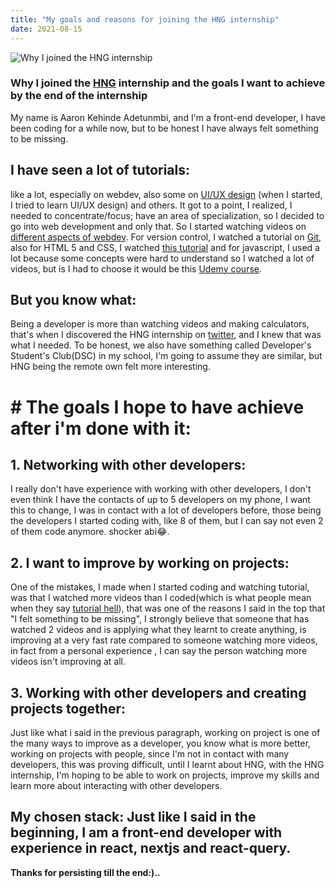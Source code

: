 ```yaml
---
title: "My goals and reasons for joining the HNG internship"
date: 2021-08-15
---
```


![Why I joined the HNG internship](https://images.unsplash.com/photo-1507525428034-b723cf961d3e?ixid=MnwxMjA3fDB8MHxwaG90by1wYWdlfHx8fGVufDB8fHx8&ixlib=rb-1.2.1&auto=format&fit=crop&w=all&h=2000&q=80)

###  Why I joined the [HNG](https://internship.zuri.team) internship and the goals I want to achieve by the end of the internship

My name is Aaron Kehinde Adetunmbi, and I'm a front-end developer, I have been coding for a while now, but to be honest I have always felt something to be missing.

## I have seen a lot of tutorials:

like a lot, especially on webdev, also some on [UI/UX design](https://www.google.com/url?sa=t&rct=j&q=&esrc=s&source=web&cd=&cad=rja&uact=8&ved=2ahUKEwjV_Oe_7rLyAhUKxoUKHcMZBlIQwqsBegQIBhAB&url=https://www.youtube.com/watch?v=jk1T0CdLxwU&usg=AOvVaw18hN3JK2ybN3j5javPK6eE) (when I started, I tried to learn UI/UX  design) and others.
It got to a point, I realized, I needed to concentrate/focus; have an area of specialization, so I decided to go into web development and only that. So I started watching videos on [different aspects of webdev](https://en.wikipedia.org/wiki/Outline_of_web_design_and_web_development). For version control, I watched a tutorial on [Git](https://www.youtube.com/watch?v=3RjQznt-8kE), also for HTML 5 and CSS, I watched [this tutorial](https://www.youtube.com/playlist?list=PL4cUxeGkcC9ivBf_eKCPIAYXWzLlPAm6G) and for javascript, I used a lot because some concepts were hard to understand so I watched a lot of videos, but is I had to choose it would be this [Udemy course](https://www.udemy.com/course/javascript-essentials/?LSNPUBID=JVFxdTr9V80&ranEAID=JVFxdTr9V80&ranMID=39197&ranSiteID=JVFxdTr9V80-ZvTNX7lgHIqYAfjFJXZI4A&utm_medium=udemyads&utm_source=aff-campaign).

## But you know what:
Being a developer is more than watching videos and making calculators, that's when I discovered the HNG internship on [twitter](https://www.google.com/url?sa=t&rct=j&q=&esrc=s&source=web&cd=&cad=rja&uact=8&ved=2ahUKEwif1JWXo7PyAhWkQUEAHXM-DKsQFnoECAMQAQ&url=https://twitter.com/hnginternship/status/1382937218164097024&usg=AOvVaw1NyM0e0W364rYIHucjKGub), and I knew that was what I needed. To be honest, we also have something called Developer's Student's Club(DSC) in my school, I'm going to assume they are similar, but HNG being the remote own felt more interesting.

# # The goals I hope to have achieve after i'm done with it:

## 1. Networking with other developers:

I really don't have experience with working with other developers, I don't even think I have the contacts of up to 5 developers on my phone, I want this to change, I was in contact with a lot of developers before, those being the developers I started coding with, like 8 of them, but I can say not even 2 of them code anymore. shocker abi😂.

## 2.  I want to improve by working on projects:
One of the mistakes, I made when I started coding and watching tutorial, was that I watched more videos than I coded(which is what people mean when they say [tutorial hell](https://javascript.plainenglish.io/tutorial-hell-how-can-you-escape-it-8a6a7da3ae08?gi=12e5cb58d0ec)), that was one of the reasons I said in the top that "I felt something to be missing", I strongly believe that someone that has watched 2 videos and is applying what they learnt to create anything, is improving at a very fast rate compared to someone watching more videos, in fact from a personal experience , I can say the person watching more videos isn't improving at all.

## 3. Working with other developers and creating projects together:
Just like what i said in the previous paragraph, working on project is one of the many ways to improve as a developer, you know what is more better, working on projects with people, since I'm not in contact with many developers, this was proving difficult, until I learnt about HNG, with the HNG internship, I'm hoping to be able to work on projects, improve my skills and learn more about interacting with other developers.
 
 
 ## My chosen stack: Just like I said in the beginning, I am a front-end developer with experience in react, nextjs and react-query.

**Thanks for persisting till the end:)..**
 
<!--stackedit_data:
eyJoaXN0b3J5IjpbLTU2NTM3OTgzNSwxMDMzNTgxODk1LDE2MD
c2MTk1MzYsMTMxNzE4MDg0NCwtNjA3NTIxODU0LC0xNjE1NzU1
NjU3XX0=
-->
